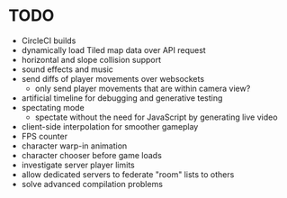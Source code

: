 # TODO

- CircleCI builds
- dynamically load Tiled map data over API request
- horizontal and slope collision support
- sound effects and music
- send diffs of player movements over websockets
  - only send player movements that are within camera view?
- artificial timeline for debugging and generative testing
- spectating mode
  - spectate without the need for JavaScript by generating live video
- client-side interpolation for smoother gameplay
- FPS counter
- character warp-in animation
- character chooser before game loads
- investigate server player limits
- allow dedicated servers to federate "room" lists to others
- solve advanced compilation problems
